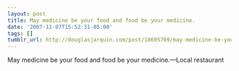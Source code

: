 ```yaml
---
layout: post
title: May medicine be your food and food be your medicine.
date: '2007-11-07T15:52:31-05:00'
tags: []
tumblr_url: http://douglasjarquin.com/post/18695769/may-medicine-be-your-food-and-food-be-your
---
```

May medicine be your food and food be your medicine.—Local restaurant
